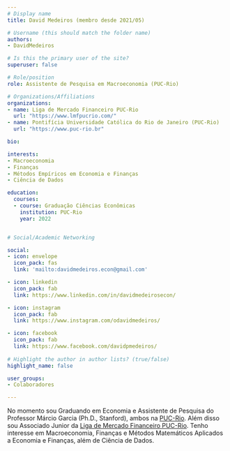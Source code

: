 ```yaml
---
# Display name
title: David Medeiros (membro desde 2021/05)

# Username (this should match the folder name)
authors:
- DavidMedeiros

# Is this the primary user of the site?
superuser: false

# Role/position
role: Assistente de Pesquisa em Macroeconomia (PUC-Rio)

# Organizations/Affiliations
organizations:
- name: Liga de Mercado Financeiro PUC-Rio
  url: "https://www.lmfpucrio.com/"
- name: Pontifícia Universidade Católica do Rio de Janeiro (PUC-Rio)
  url: "https://www.puc-rio.br"

bio:

interests:
- Macroeconomia
- Finanças
- Métodos Empíricos em Economia e Finanças
- Ciência de Dados

education:
  courses:
  - course: Graduação Ciências Econômicas
    institution: PUC-Rio
    year: 2022


# Social/Academic Networking

social:
- icon: envelope
  icon_pack: fas
  link: 'mailto:davidmedeiros.econ@gmail.com'

- icon: linkedin
  icon_pack: fab
  link: https://www.linkedin.com/in/davidmedeirosecon/

- icon: instagram
  icon_pack: fab
  link: https://www.instagram.com/odavidmedeiros/

- icon: facebook
  icon_pack: fab
  link: https://www.facebook.com/davidpmedeiros/
  
# Highlight the author in author lists? (true/false)
highlight_name: false

user_groups:
- Colaboradores

---
```


No momento sou Graduando em Economia e Assistente de Pesquisa do Professor Márcio Garcia (Ph.D., Stanford), ambos na [PUC-Rio](https://www.puc-rio.br/ ). Além disso sou Associado Junior da [Liga de Mercado Financeiro PUC-Rio](https://www.lmfpucrio.com/). Tenho interesse em Macroeconomia, Finanças e Métodos Matemáticos Aplicados a Economia e Finanças, além de Ciência de Dados.
